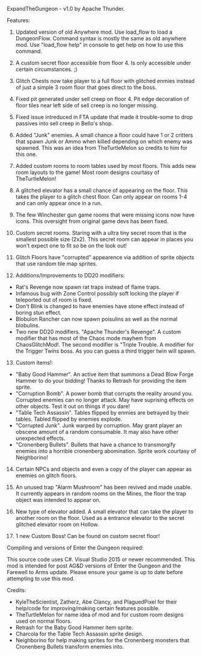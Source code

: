 ExpandTheGungeon - v1.0 by Apache Thunder.

Features:

1. Updated version of old Anywhere mod. Use load_flow to load a DungeonFlow. Command syntax is mostly the same as old anywhere mod. Use "load_flow help" in console to get help on how to use this command.

2. A custom secret floor accessible from floor 4. Is only accessible under certain circumstances. ;)

3. Glitch Chests now take player to a full floor with glitched enmies instead of just a simple 3 room floor that goes direct to the boss.

4. Fixed pit generated under sell creep on floor 4. Pit edge decoration of floor tiles near left side of sell creep is no longer missing.

5. Fixed issue intreduced in FTA update that made it trouble-some to drop passives into sell creep in Bello's shop.

6. Added "Junk" enemies. A small chance a floor could have 1 or 2 critters that spawn Junk or Ammo when killed depending on which enemy was spawned. This was an idea from TheTurtleMelon so credits to him for this one.

7. Added custom rooms to room tables used by most floors. This adds new room layouts to the game! Most room designs courtasy of TheTurtleMelon!

8. A glitched elevator has a small chance of appearing on the floor. This takes the player to a glitch chest floor. Can only appear on rooms 1-4 and can only appear once in a run.

9. The few Winchester gun game rooms that were missing icons now have icons. This oversight from original game devs has been fixed.

10. Custom secret rooms. Staring with a ultra tiny secret room that is the smallest possible size (2x2). This secret room can appear in places you won't expect one to fit so be on the look out!

11. Glitch Floors have "corrupted" appearence via addition of sprite objects that use random tile map sprites.

12. Additions/Improvements to DD20 modifiers:

 * Rat's Revenge now spawn rat traps instead of flame traps. 
 * Infamous bug with Zone Control possibly soft locking the player if teleported out of room is fixed.
 * Don't Blink is changed to have enemies have stone effect instead of boring stun effect.
 * Blobulon Rancher can now spawn poisulins as well as the normal blobulins.
 * Two new DD20 modifiers. "Apache Thunder's Revenge". A custom modifier that has most of the Chaos mode mayhem from ChaosGlitchMod!. The second modifier is "Triple Trouble. A modifier for the Trigger Twins boss. As you can guess a third trigger twin will spawn.
 
13. Custom items!:
 * "Baby Good Hammer". An active item that summons a Dead Blow Forge Hammer to do your bidding! Thanks to Retrash for providing the item sprite.
 * "Corruption Bomb". A power bomb that corrupts the reality around you. Corrupted enemies can no longer attack. May have suprising effects on other objects. Test it out on things if you dare!
 * "Table Tech Assassin". Tables flipped by enmies are betrayed by their tables. Tabled flipped by enemies explode.
 * "Corrupted Junk". Junk warped by corruption. May grant player an obscene amount of a random consumable. It may also have other unexpected effects.
 * "Cronenberg Bullets". Bullets that have a chance to transmorgify enemies into a horrible cronenberg abomination. Sprite work courtasy of Neighborino!
 
14. Certain NPCs and objects and even a copy of the player can appear as enemies on glitch floors.

15. An unused trap "Alarm Mushroom" has been revived and made usable. It currently appears in random rooms on the Mines, the floor the trap object was intended to appear on.

16. New type of elevator added. A small elevator that can take the player to another room on the floor. Used as a entrance elevator to the secret glitched elevator room on Hollow.

17. 1 new Custom Boss! Can be found on custom secret floor!

Compiling and versions of Enter the Gungeon required:

This source code uses C#. Visual Studio 2015 or newer recommended.
This mod is intended for post AG&D versions of Enter the Gungeon and the Farewell to Arms update. Please ensure your game is up to date before attempting to use this mod.


Credits:

* KyleTheScientist, Zatherz, Abe Clancy, and PlaguedPixel for their help/code for improving/making certain features possible.
* TheTurtleMelon for name idea of mod and for custom room designs used on normal floors.
* Retrash for the Baby Good Hammer item sprite.
* Charcola for the Table Tech Assassin sprite design.
* Neighborino for help making sprites for the Cronenberg monsters that Cronenberg Bullets transform enemies into.
